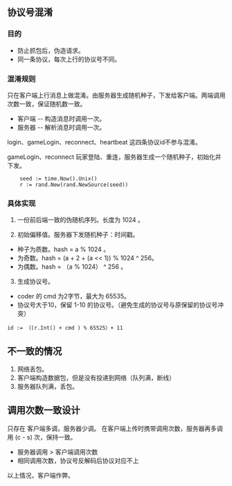 ## 协议号混淆

### 目的

- 防止抓包后，伪造请求。
- 同一条协议，每次上行的协议号不同。

### 混淆规则

只在客户端上行消息上做混淆。由服务器生成随机种子，下发给客户端。两端调用次数一致，保证随机数一致。

- 客户端 -- 构造消息时调用一次。
- 服务器 -- 解析消息时调用一次。

login、gameLogin、reconnect、heartbeat 这四条协议id不参与混淆。

gameLogin、reconnect 玩家登陆、重连，服务器生成一个随机种子，初始化并下发。

``` 
    seed := time.Now().Unix()
    r := rand.New(rand.NewSource(seed))
```

### 具体实现

1. 一份前后端一致的伪随机序列。长度为 1024 。

2. 初始偏移值。服务器下发随机种子：时间戳。

- 种子为质数。hash = a % 1024 。
- 为奇数。hash = (a + 2 + (a << 1)) % 1024 ^ 256。
- 为偶数。hash = （a % 1024） ^ 256  。 

3. 生成协议号。

- coder 的 cmd 为2字节，最大为 65535。
- 协议号大于10，保留 1-10 的协议号。（避免生成的协议号与原保留的协议号冲突）

`id := （(r.Int() + cmd ) % 65525）+ 11`

## 不一致的情况

1. 网络丢包。
2. 客户端构造数据包，但是没有投递到网络（队列满，断线）
3. 服务器队列满，丢包。

## 调用次数一致设计

只存在 客户端多调，服务器少调。
在客户端上传时携带调用次数，服务器再多调用 (c - s) 次，保持一致。

- 服务器调用 > 客户端调用次数
- 相同调用次数，协议号反解码后协议对应不上

以上情况，客户端作弊。



